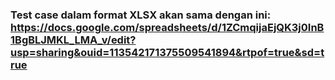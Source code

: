 ### Test case dalam format XLSX akan sama dengan ini: https://docs.google.com/spreadsheets/d/1ZCmqijaEjQK3j0InB1BgBLJMKL_LMA_v/edit?usp=sharing&ouid=113542171375509541894&rtpof=true&sd=true
